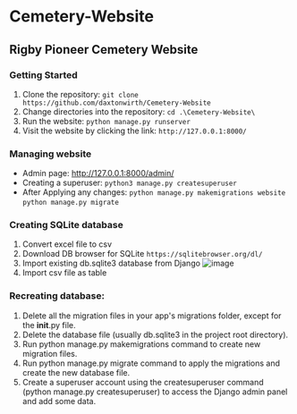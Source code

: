 # Cemetery-Website

## Rigby Pioneer Cemetery Website

### Getting Started

1. Clone the repository: `git clone https://github.com/daxtonwirth/Cemetery-Website`
2. Change directories into the repository: `cd .\Cemetery-Website\`
3. Run the website: `python manage.py runserver`
4. Visit the website by clicking the link: `http://127.0.0.1:8000/`

### Managing website

- Admin page: http://127.0.0.1:8000/admin/
- Creating a superuser: `python3 manage.py createsuperuser`
- After Applying any changes: 
`python manage.py makemigrations website`
`python manage.py migrate`


### Creating SQLite database

1. Convert excel file to csv
2. Download DB browser for SQLite `https://sqlitebrowser.org/dl/`
3. Import existing db.sqlite3 database from Django
![image](https://user-images.githubusercontent.com/66894542/228933640-aabda19e-9256-4088-81d5-c4c70e0a09e9.png)
4. Import csv file as table

### Recreating database: 

1. Delete all the migration files in your app's migrations folder, except for the __init__.py file.
2. Delete the database file (usually db.sqlite3 in the project root directory).
3. Run python manage.py makemigrations command to create new migration files.
4. Run python manage.py migrate command to apply the migrations and create the new database file.
5. Create a superuser account using the createsuperuser command (python manage.py createsuperuser) to access the Django admin panel and add some data.
